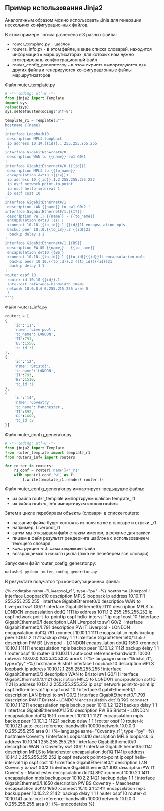 ## Пример использования Jinja2
Аналогичным образом можно использовать Jinja для генерации нескольких конфигурационных файлов.

В этом примере логика разнесена в 3 разных файла:
* router_template.py - шаблон
* routers_info.py - в этом файле, в виде списка словарей, находится информация о маршрутизаторах, для которых нам нужно сгенерировать конфигурационный файл
* router_config_generator.py - в этом скрипте импортируются два других файла и генерируются конфигурационные файлы маршрутизаторов

Файл router_template.py
```python
# -*- coding: utf-8 -*-
from jinja2 import Template
import sys
reload(sys)
sys.setdefaultencoding('utf-8')

template_r1 = Template(u"""
hostname {{name}}
!
interface Loopback10
 description MPLS loopback
 ip address 10.10.{{id}}.1 255.255.255.255
 !
interface GigabitEthernet0/0
 description WAN to {{name}} sw1 G0/1
!
interface GigabitEthernet0/0.1{{id}}1
 description MPLS to {{to_name}}
 encapsulation dot1Q 1{{id}}1
 ip address 10.{{id}}.1.2 255.255.255.252
 ip ospf network point-to-point
 ip ospf hello-interval 1
 ip ospf cost 10
!
interface GigabitEthernet0/1
 description LAN {{name}} to sw1 G0/2 !
interface GigabitEthernet0/1.{{IT}}
 description PW IT {{name}} - {{to_name}}
 encapsulation dot1Q {{IT}}
 xconnect 10.10.{{to_id}}.1 {{id}}11 encapsulation mpls
 backup peer 10.10.{{to_id}}.2 {{id}}21
  backup delay 1 1
!
interface GigabitEthernet0/1.{{BS}}
 description PW BS {{name}} - {{to_name}}
 encapsulation dot1Q {{BS}}
 xconnect 10.10.{{to_id}}.1 {{to_id}}{{id}}11 encapsulation mpls
  backup peer 10.10.{{to_id}}.2 {{to_id}}{{id}}21
  backup delay 1 1
!
router ospf 10
 router-id 10.10.{{id}}.1
 auto-cost reference-bandwidth 10000
 network 10.0.0.0 0.255.255.255 area 0
 !
""")
```


Файл routers_info.py
```python
routers = [
{
    'id':'11',
    'name':'Liverpool',
    'to_name':'LONDON',
    'IT':791,
    'BS':1550,
    'to_id':1
},
{
    'id':'12',
    'name':'Bristol',
    'to_name':'LONDON',
    'IT':793,
    'BS':1510,
    'to_id':1
},
{
    'id':'14',
    'name':'Coventry',
    'to_name':'Manchester',
    'IT':892,
    'BS':1650,
    'to_id':2
}]
```

Файл router_config_generator.py
```python
# -*- coding: utf-8 -*-
from jinja2 import Template
from router_template import template_r1
from routers_info import routers

for router in routers:
    r1_conf = router['name']+'_r1'
    with open(r1_conf,'w') as f:
        f.write(template_r1.render( router ))
```

Файл router_config_generator.py импортирует предыдущие файлы:
* из файла router_template импортируем шаблон template_r1
* из файла routers_info импортируем список routers

Затем в цикле перебираем объекты (словари) в списке routers:
* название файла будет состоять из поля name в словаре и строки _r1
 * например, Liverpool_r1
* затем мы открываем файл с таким именем, в режиме для записи
* пишем в файл результат рендеринга шаблона с использованием текущего словаря
* конструкция with сама закрывает файл
* возвращаемся в начало цикла (пока не переберем все словари)

Запускаем файл router_config_generator.py:
```python
natasha$ python router_config_generator.py
```

В результате получатся три конфигурационных файла:

{% codetabs name="Liverpool_r1", type="py" -%}
hostname Liverpool
!
interface Loopback10
 description MPLS loopback
 ip address 10.10.11.1 255.255.255.255
!
interface GigabitEthernet0/0
 description WAN to Liverpool sw1 G0/1
!
interface GigabitEthernet0/0.1111
 description MPLS to LONDON
 encapsulation dot1Q 1111
 ip address 10.11.1.2 255.255.255.252
 ip ospf network point-to-point
 ip ospf hello-interval 1
 ip ospf cost 10
!
interface GigabitEthernet0/1
 description LAN Liverpool to sw1 G0/2
!
interface GigabitEthernet0/1.791
 description PW IT Liverpool - LONDON
 encapsulation dot1Q 791
 xconnect 10.10.1.1 1111 encapsulation mpls
  backup peer 10.10.1.2 1121
  backup delay 1 1
!
interface GigabitEthernet0/1.1550
 description PW BS Liverpool - LONDON
 encapsulation dot1Q 1550
 xconnect 10.10.1.1 11111 encapsulation mpls
  backup peer 10.10.1.2 11121
  backup delay 1 1
!
router ospf 10
 router-id 10.10.11.1
 auto-cost reference-bandwidth 10000
 network 10.0.0.0 0.255.255.255 area 0
!
{%- language name="Bristol_r1", type="py" -%}
hostname Bristol
!
interface Loopback10
 description MPLS loopback
 ip address 10.10.12.1 255.255.255.255
!
interface GigabitEthernet0/0
 description WAN to Bristol sw1 G0/1
!
interface GigabitEthernet0/0.1121
 description MPLS to LONDON
 encapsulation dot1Q 1121
 ip address 10.12.1.2 255.255.255.252
 ip ospf network point-to-point
 ip ospf hello-interval 1
 ip ospf cost 10
!
interface GigabitEthernet0/1
 description LAN Bristol to sw1 G0/2
!
interface GigabitEthernet0/1.793
 description PW IT Bristol - LONDON
 encapsulation dot1Q 793
 xconnect 10.10.1.1 1211 encapsulation mpls
  backup peer 10.10.1.2 1221
  backup delay 1 1
!
interface GigabitEthernet0/1.1510
 description PW BS Bristol - LONDON
 encapsulation dot1Q 1510
 xconnect 10.10.1.1 11211 encapsulation mpls
  backup peer 10.10.1.2 11221
  backup delay 1 1
!
router ospf 10
 router-id 10.10.12.1
 auto-cost reference-bandwidth 10000
 network 10.0.0.0 0.255.255.255 area 0
!
{%- language name="Coventry_r1", type="py" -%}
hostname Coventry
!
interface Loopback10
 description MPLS loopback
 ip address 10.10.14.1 255.255.255.255
!
interface GigabitEthernet0/0
 description WAN to Coventry sw1 G0/1
!
interface GigabitEthernet0/0.1141
 description MPLS to Manchester
 encapsulation dot1Q 1141
 ip address 10.14.1.2 255.255.255.252
 ip ospf network point-to-point
 ip ospf hello-interval 1
 ip ospf cost 10
!
interface GigabitEthernet0/1
 description LAN Coventry to sw1 G0/2
!
interface GigabitEthernet0/1.892
 description PW IT Coventry - Manchester
 encapsulation dot1Q 892
 xconnect 10.10.2.1 1411 encapsulation mpls
  backup peer 10.10.2.2 1421
  backup delay 1 1
!
interface GigabitEthernet0/1.1650
 description PW BS Coventry - Manchester
 encapsulation dot1Q 1650
 xconnect 10.10.2.1 21411 encapsulation mpls
  backup peer 10.10.2.2 21421
  backup delay 1 1
!
router ospf 10
 router-id 10.10.14.1
 auto-cost reference-bandwidth 10000
 network 10.0.0.0 0.255.255.255 area 0
!
{%- endcodetabs %}